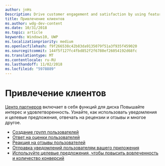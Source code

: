 ```yaml
---
author: jnHs
Description: Drive customer engagement and satisfaction by using features like notifications, targeted offers, responding to reviews and feedback, and more.
title: Привлечение клиентов
ms.author: wdg-dev-content
ms.date: 10/31/2018
ms.topic: article
keywords: Windows10, UWP
ms.localizationpriority: medium
ms.openlocfilehash: f9f266538c42b83da9135079f51a3f935f459020
ms.sourcegitcommit: 144f5f127fc4fbd852f2f6780ef26054192d68fc
ms.translationtype: MT
ms.contentlocale: ru-RU
ms.lasthandoff: 11/02/2018
ms.locfileid: "5978889"
---
```

# <a name="engage-with-your-customers"></a>Привлечение клиентов

[Центр партнеров](https://partner.microsoft.com/dashboard) включает в себя функций для диска Повышайте интерес и удовлетворенность. Узнайте, как использовать уведомления и целевые предложения, отвечать на рецензии и отзывы и многое другое.

-   [Создание групп пользователей](create-customer-groups.md)
-   [Ответ на оценки пользователей](respond-to-customer-reviews.md)
-   [Реакция на отзывы пользователей](respond-to-customer-feedback.md)
-   [Отправка уведомлений пользователям вашего приложения](send-push-notifications-to-your-apps-customers.md)
-   [Используйте целевые предложения, чтобы повысить вовлеченность и количество конверсий](use-targeted-offers-to-maximize-engagement-and-conversions.md)

 
